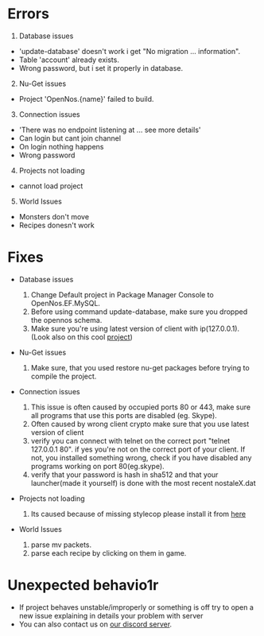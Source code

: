 # Errors #
1. Database issues
  * 'update-database' doesn't work i get "No migration ... information".
  * Table 'account' already exists.
  * Wrong password, but i set it properly in database.

2. Nu-Get issues
  * Project 'OpenNos.{name}' failed to build.
 
3. Connection issues
  * 'There was no endpoint listening at ... see more details'
  * Can login but cant join channel
  * On login nothing happens
  * Wrong password
  
4. Projects not loading
  * cannot load project
  
5. World Issues
  * Monsters don't move
  * Recipes donesn't work

# Fixes #
* Database issues
  1. Change Default project in Package Manager Console to OpenNos.EF.MySQL.
  2. Before using command update-database, make sure you dropped the opennos schema.
  3. Make sure you're using latest version of client with ip(127.0.0.1). (Look also on this cool [project](https://github.com/genyx/OpenNosClientLauncher))

* Nu-Get issues
  1. Make sure, that you used restore nu-get packages before trying to compile the project.

* Connection issues
  1. This issue is often caused by occupied ports 80 or 443, make sure all programs that use this ports are disabled (eg. Skype).
  2. Often caused by wrong client crypto make sure that you use latest version of client
  3. verify you can connect with telnet on the correct port "telnet 127.0.0.1 80". if yes you're not on the correct port of your client. If not, you installed something wrong, check if you have disabled any programs working on port 80(eg.skype).
  4. verify that your password is hash in sha512 and that your launcher(made it yourself) is done with the most recent nostaleX.dat

* Projects not loading
  1. Its caused because of missing stylecop please install it from [here](https://stylecop.codeplex.com/)
  
* World Issues
  1. parse mv packets.
  2. parse each recipe by clicking on them in game.

# Unexpected behavio1r #
- If project behaves unstable/improperly or something is off try to open a new issue explaining in details your problem with server
- You can also contact us on [our discord server](https://discordapp.com/invite/N8eqPUh).
